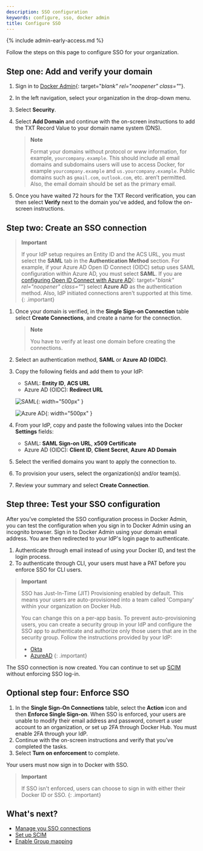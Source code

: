 ```yaml
---
description: SSO configuration
keywords: configure, sso, docker admin
title: Configure SSO
---
```


{% include admin-early-access.md %}

Follow the steps on this page to configure SSO for your organization.

## Step one: Add and verify your domain

1. Sign in to [Docker Admin](https://admin.docker.com){: target="_blank" rel="noopener" class="_"}.
2. In the left navigation, select your organization in the drop-down menu.
3. Select **Security**.
4. Select **Add Domain** and continue with the on-screen instructions to add the TXT Record Value to your domain name system (DNS).

    >**Note**
    >
    > Format your domains without protocol or www information, for example, `yourcompany.example`. This should include all email domains and subdomains users will use to access Docker, for example `yourcompany.example` and `us.yourcompany.example`. Public domains such as `gmail.com`, `outlook.com`, etc. aren’t permitted. Also, the email domain should be set as the primary email.

5. Once you have waited 72 hours for the TXT Record verification, you can then select **Verify** next to the domain you've added, and follow the on-screen instructions.

## Step two: Create an SSO connection

> **Important**
>
> If your IdP setup requires an Entity ID and the ACS URL, you must select the
> **SAML** tab in the **Authentication Method** section. For example, if your
> Azure AD Open ID Connect (OIDC) setup uses SAML configuration within Azure
> AD, you must select **SAML**. If you are [configuring Open ID Connect with Azure AD](https://docs.microsoft.com/en-us/powerapps/maker/portals/configure/configure-openid-settings){: target="_blank" rel="noopener" class="_"} select
> **Azure AD** as the authentication method. Also, IdP initiated connections
> aren't supported at this time.
{: .important}

1. Once your domain is verified, in the **Single Sign-on Connection** table select **Create Connections**, and create a name for the connection.

    > **Note**
    >
    > You have to verify at least one domain before creating the connections.

2. Select an authentication method, **SAML** or **Azure AD (OIDC)**.
3. Copy the following fields and add them to your IdP:

   - SAML: **Entity ID**, **ACS URL**
   - Azure AD (OIDC): **Redirect URL**

   ![SAML](../../../docker-hub/images/saml-create-connection.png){: width="500px" }

   ![Azure AD](../../../docker-hub/images/azure-create-connection.png){: width="500px" }

4. From your IdP, copy and paste the following values into the Docker **Settings** fields:

    - SAML: **SAML Sign-on URL**, **x509 Certificate**
    - Azure AD (OIDC): **Client ID**, **Client Secret**, **Azure AD Domain**

5. Select the verified domains you want to apply the connection to.

6. To provision your users, select the organization(s) and/or team(s).

7. Review your summary and select **Create Connection**.

## Step three: Test your SSO configuration

After you’ve completed the SSO configuration process in Docker Admin, you can test the configuration when you sign in to Docker Admin using an incognito browser. Sign in to Docker Admin using your domain email address. You are then redirected to your IdP's login page to authenticate.

1. Authenticate through email instead of using your Docker ID, and test the login process.
2. To authenticate through CLI, your users must have a PAT before you enforce SSO for CLI users.

>**Important**
>
> SSO has Just-In-Time (JIT) Provisioning enabled by default. This means your users are auto-provisioned into a team called 'Company' within your organization on Docker Hub.
>
> You can change this on a per-app basis. To prevent auto-provisioning users, you can create a security group in your IdP and configure the SSO app to authenticate and authorize only those users that are in the security group. Follow the instructions provided by your IdP:
> - [Okta](https://help.okta.com/en-us/Content/Topics/Security/policies/configure-app-signon-policies.htm)
> - [AzureAD](https://learn.microsoft.com/en-us/azure/active-directory/develop/howto-restrict-your-app-to-a-set-of-users)
{: .important}

The SSO connection is now created. You can continue to set up [SCIM](scim.md) without enforcing SSO log-in.

## Optional step four: Enforce SSO

1. In the **Single Sign-On Connections** table, select the **Action** icon and then **Enforce Single Sign-on**.
    When SSO is enforced, your users are unable to modify their email address and password, convert a user account to an organization, or set up 2FA through Docker Hub. You must enable 2FA through your IdP.
2. Continue with the on-screen instructions and verify that you’ve completed the tasks.
3. Select **Turn on enforcement** to complete.

Your users must now sign in to Docker with SSO.

> **Important**
>
> If SSO isn't enforced, users can choose to sign in with either their Docker ID or SSO.
{: .important}

## What's next?

- [Manage you SSO connections](sso-management.md)
- [Set up SCIM](scim.md)
- [Enable Group mapping](group-mapping.md)
